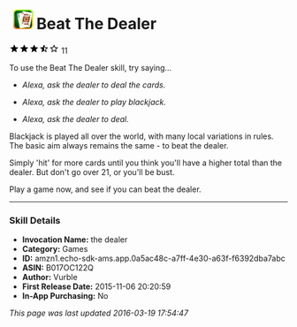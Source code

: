 # &nbsp;<img src="app_icon" alt="Beat The Dealer icon" width="36"> Beat The Dealer
![3.6 stars](../../../images/ic_star_black_18dp_1x.png)![3.6 stars](../../../images/ic_star_black_18dp_1x.png)![3.6 stars](../../../images/ic_star_black_18dp_1x.png)![3.6 stars](../../../images/ic_star_half_black_18dp_1x.png)![3.6 stars](../../../images/ic_star_border_black_18dp_1x.png) 11

To use the Beat The Dealer skill, try saying...

* *Alexa, ask the dealer to deal the cards.*

* *Alexa, ask the dealer to play blackjack.*

* *Alexa, ask the dealer to deal.*

Blackjack is played all over the world, with many local variations in rules. The basic aim always remains the same - to beat the dealer.

Simply 'hit' for more cards until you think you'll have a higher total than the dealer. But don't go over 21, or you'll be bust.

Play a game now, and see if you can beat the dealer.

***

### Skill Details

* **Invocation Name:** the dealer
* **Category:** Games
* **ID:** amzn1.echo-sdk-ams.app.0a5ac48c-a7ff-4e30-a63f-f6392dba7abc
* **ASIN:** B017OC122Q
* **Author:** Vurble
* **First Release Date:** 2015-11-06 20:20:59
* **In-App Purchasing:** No

*This page was last updated 2016-03-19 17:54:47*
